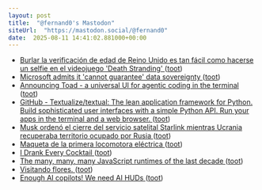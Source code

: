 ```yaml
---
layout: post
title:  "@fernand0's Mastodon"
siteUrl:  "https://mastodon.social/@fernand0"
date:  2025-08-11 14:41:02.881000+00:00
---
```

*  [Burlar la verificación de edad de Reino Unido es tan fácil como hacerse un selfie en el videojuego 'Death Stranding' ](https://www.genbeta.com/actualidad/burlar-verificacion-edad-reino-unido-facil-como-hacerse-selfie-videojuego-death-strandin) ([toot](https://mastodon.social/@fernand0/115010650955679986))
*  [Microsoft admits it 'cannot guarantee' data sovereignty ](https://www.theregister.com/2025/07/25/microsoft_admits_it_cannot_guarantee) ([toot](https://mastodon.social/@fernand0/115009981856081436))
*  [Announcing Toad - a universal UI for agentic coding in the terminal ](https://willmcgugan.github.io/announcing-toad) ([toot](https://mastodon.social/@fernand0/115009684207544528))
*  [GitHub - Textualize/textual: The lean application framework for Python.  Build sophisticated user interfaces with a simple Python API. Run your apps in the terminal and a web browser. ](https://github.com/textualize/textual) ([toot](https://mastodon.social/@fernand0/115009411798294933))
*  [Musk ordenó el cierre del servicio satelital Starlink mientras Ucrania recuperaba territorio ocupado por Rusia ](https://forbes.com.mx/musk-ordeno-el-cierre-del-servicio-satelital-starlink-mientras-ucrania-recuperaba-territorio-ocupado-por-rusia) ([toot](https://mastodon.social/@fernand0/115009232087870455))
*  [Maqueta de la primera locomotora eléctrica ](https://www.flickr.com/photos/fernand0/54677995969) ([toot](https://mastodon.social/@fernand0/115007594250900981))
*  [I Drank Every Cocktail ](https://aaronson.org/blog/i-drank-every-cocktai) ([toot](https://mastodon.social/@fernand0/115007570948994897))
*  [The many, many, many JavaScript runtimes of the last decade ](https://buttondown.com/whatever_jamie/archive/the-many-many-many-javascript-runtimes-of-the-last-decade) ([toot](https://mastodon.social/@fernand0/115005732529830788))
*  [Visitando flores. ](https://avecesunafoto.wordpress.com/2025/08/10/visitando-flores) ([toot](https://mastodon.social/@fernand0/115005712134193836))
*  [Enough AI copilots! We need AI HUDs ](https://www.geoffreylitt.com/2025/07/27/enough-ai-copilots-we-need-ai-hud) ([toot](https://mastodon.social/@fernand0/115005327219888981))
